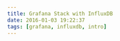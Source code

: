 ```yaml
---
title: Grafana Stack with InfluxDB
date: 2016-01-03 19:22:37
tags: [grafana, influxdb, intro]
---
```


